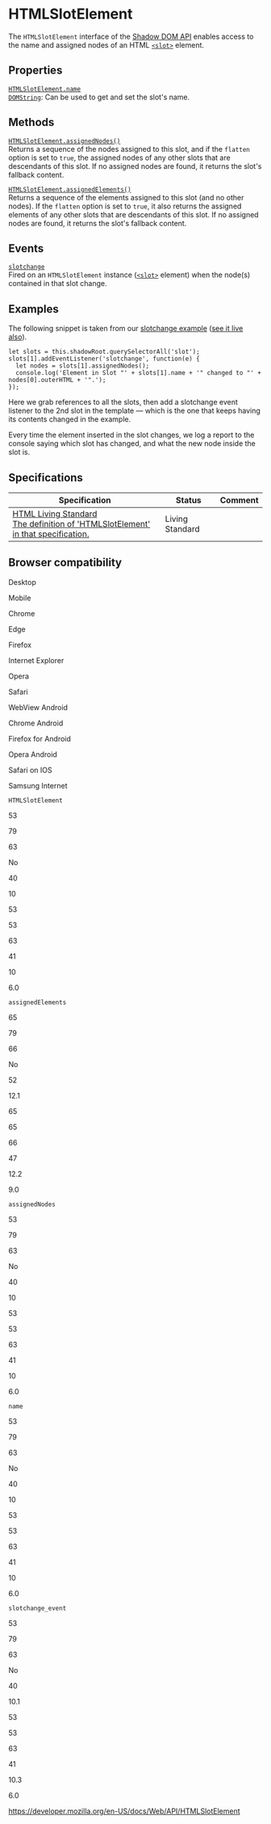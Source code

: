 # HTMLSlotElement

The `HTMLSlotElement` interface of the [Shadow DOM API](https://developer.mozilla.org/en-US/docs/Web/Web_Components/Using_shadow_DOM) enables access to the name and assigned nodes of an HTML [`<slot>`](https://developer.mozilla.org/en-US/docs/Web/HTML/Element/slot) element.

## Properties

[`HTMLSlotElement.name`](htmlslotelement/name)  
[`DOMString`](domstring): Can be used to get and set the slot's name.

## Methods

[`HTMLSlotElement.assignedNodes()`](htmlslotelement/assignednodes)  
Returns a sequence of the nodes assigned to this slot, and if the `flatten` option is set to `true`, the assigned nodes of any other slots that are descendants of this slot. If no assigned nodes are found, it returns the slot's fallback content.

[`HTMLSlotElement.assignedElements()`](htmlslotelement/assignedelements)  
Returns a sequence of the elements assigned to this slot (and no other nodes). If the `flatten` option is set to `true`, it also returns the assigned elements of any other slots that are descendants of this slot. If no assigned nodes are found, it returns the slot's fallback content.

## Events

[`slotchange`](htmlslotelement/slotchange_event)  
Fired on an `HTMLSlotElement` instance ([`<slot>`](https://developer.mozilla.org/en-US/docs/Web/HTML/Element/slot) element) when the node(s) contained in that slot change.

## Examples

The following snippet is taken from our [slotchange example](https://github.com/mdn/web-components-examples/tree/master/slotchange) ([see it live also](https://mdn.github.io/web-components-examples/slotchange/)).

    let slots = this.shadowRoot.querySelectorAll('slot');
    slots[1].addEventListener('slotchange', function(e) {
      let nodes = slots[1].assignedNodes();
      console.log('Element in Slot "' + slots[1].name + '" changed to "' + nodes[0].outerHTML + '".');
    });

Here we grab references to all the slots, then add a slotchange event listener to the 2nd slot in the template — which is the one that keeps having its contents changed in the example.

Every time the element inserted in the slot changes, we log a report to the console saying which slot has changed, and what the new node inside the slot is.

## Specifications

<table><thead><tr class="header"><th>Specification</th><th>Status</th><th>Comment</th></tr></thead><tbody><tr class="odd"><td><a href="https://html.spec.whatwg.org/multipage/scripting.html#htmlslotelement">HTML Living Standard<br />
<span class="small">The definition of 'HTMLSlotElement' in that specification.</span></a></td><td><span class="spec-living">Living Standard</span></td><td></td></tr></tbody></table>

## Browser compatibility

Desktop

Mobile

Chrome

Edge

Firefox

Internet Explorer

Opera

Safari

WebView Android

Chrome Android

Firefox for Android

Opera Android

Safari on IOS

Samsung Internet

`HTMLSlotElement`

53

79

63

No

40

10

53

53

63

41

10

6.0

`assignedElements`

65

79

66

No

52

12.1

65

65

66

47

12.2

9.0

`assignedNodes`

53

79

63

No

40

10

53

53

63

41

10

6.0

`name`

53

79

63

No

40

10

53

53

63

41

10

6.0

`slotchange_event`

53

79

63

No

40

10.1

53

53

63

41

10.3

6.0

<a href="https://developer.mozilla.org/en-US/docs/Web/API/HTMLSlotElement" class="_attribution-link">https://developer.mozilla.org/en-US/docs/Web/API/HTMLSlotElement</a>
